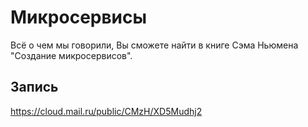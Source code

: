 # Микросервисы

Всё о чем мы говорили, Вы сможете найти в книге Сэма Ньюмена "Создание микросервисов". 

## Запись

https://cloud.mail.ru/public/CMzH/XD5Mudhj2